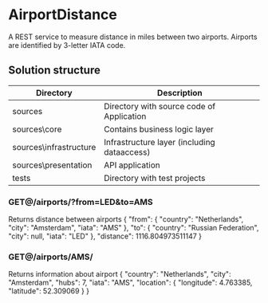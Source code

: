 # AirportDistance
A REST service to measure distance in miles between two airports. Airports are identified by 3-letter IATA code.

## Solution structure
| Directory | Description |
| ------ | ------------------------------------------------------------ |
| sources | Directory with source code of Application |
| sources\core | Contains business logic layer |
| sources\infrastructure | Infrastructure layer (including dataaccess) |
| sources\presentation | API application |
| tests | Directory with test projects |


### GET@/airports/?from=LED&to=AMS
Returns distance between airports
{
    "from": {
        "country": "Netherlands",
        "city": "Amsterdam",
        "iata": "AMS"
    },
    "to": {
        "country": "Russian Federation",
        "city": null,
        "iata": "LED"
    },
    "distance": 1116.804973511147
}


### GET@/airports/AMS/
Returns information about airport
{
    "country": "Netherlands",
    "city": "Amsterdam",
    "hubs": 7,
    "iata": "AMS",
    "location": {
        "longitude": 4.763385,
        "latitude": 52.309069
    }
}
